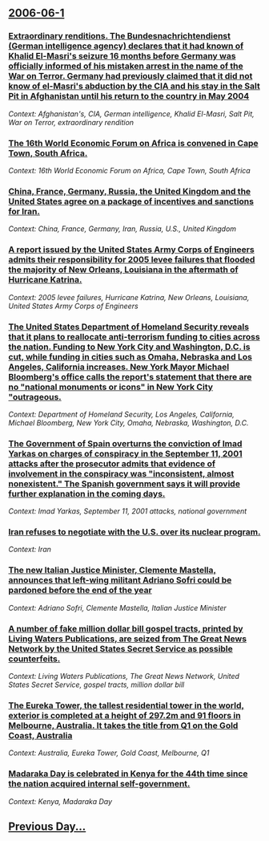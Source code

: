 ## [2006-06-1](/news/2006/06/1/index.md)

### [ Extraordinary renditions. The Bundesnachrichtendienst (German intelligence agency) declares that it had known of Khalid El-Masri's seizure 16 months before Germany was officially informed of his mistaken arrest in the name of the War on Terror. Germany had previously claimed that it did not know of el-Masri's abduction by the CIA and his stay in the Salt Pit in Afghanistan until his return to the country in May 2004 ](/news/2006/06/1/extraordinary-renditions-the-bundesnachrichtendienst-german-intelligence-agency-declares-that-it-had-known-of-khalid-el-masri-s-seizure.md)
_Context: Afghanistan's, CIA, German intelligence, Khalid El-Masri, Salt Pit, War on Terror, extraordinary rendition_

### [ The 16th World Economic Forum on Africa is convened in Cape Town, South Africa.](/news/2006/06/1/the-16th-world-economic-forum-on-africa-is-convened-in-cape-town-south-africa.md)
_Context: 16th World Economic Forum on Africa, Cape Town, South Africa_

### [ China, France, Germany, Russia, the United Kingdom and the United States agree on a package of incentives and sanctions for Iran. ](/news/2006/06/1/china-france-germany-russia-the-united-kingdom-and-the-united-states-agree-on-a-package-of-incentives-and-sanctions-for-iran.md)
_Context: China, France, Germany, Iran, Russia, U.S., United Kingdom_

### [ A report issued by the United States Army Corps of Engineers admits their responsibility for 2005 levee failures that flooded the majority of New Orleans, Louisiana in the aftermath of Hurricane Katrina. ](/news/2006/06/1/a-report-issued-by-the-united-states-army-corps-of-engineers-admits-their-responsibility-for-2005-levee-failures-that-flooded-the-majority.md)
_Context: 2005 levee failures, Hurricane Katrina, New Orleans, Louisiana, United States Army Corps of Engineers_

### [ The United States Department of Homeland Security reveals that it plans to reallocate anti-terrorism funding to cities across the nation. Funding to New York City and Washington, D.C. is cut, while funding in cities such as Omaha, Nebraska and Los Angeles, California increases. New York Mayor Michael Bloomberg's office calls the report's statement that there are no "national monuments or icons" in New York City "outrageous.](/news/2006/06/1/the-united-states-department-of-homeland-security-reveals-that-it-plans-to-reallocate-anti-terrorism-funding-to-cities-across-the-nation-f.md)
_Context: Department of Homeland Security, Los Angeles, California, Michael Bloomberg, New York City, Omaha, Nebraska, Washington, D.C._

### [ The Government of Spain overturns the conviction of Imad Yarkas on charges of conspiracy in the September 11, 2001 attacks after the prosecutor admits that evidence of involvement in the conspiracy was "inconsistent, almost nonexistent." The Spanish government says it will provide further explanation in the coming days. ](/news/2006/06/1/the-government-of-spain-overturns-the-conviction-of-imad-yarkas-on-charges-of-conspiracy-in-the-september-11-2001-attacks-after-the-prosec.md)
_Context: Imad Yarkas, September 11, 2001 attacks, national government_

### [ Iran refuses to negotiate with the U.S. over its nuclear program.](/news/2006/06/1/iran-refuses-to-negotiate-with-the-u-s-over-its-nuclear-program.md)
_Context: Iran_

### [ The new Italian Justice Minister, Clemente Mastella, announces that left-wing militant Adriano Sofri could be pardoned before the end of the year ](/news/2006/06/1/the-new-italian-justice-minister-clemente-mastella-announces-that-left-wing-militant-adriano-sofri-could-be-pardoned-before-the-end-of-th.md)
_Context: Adriano Sofri, Clemente Mastella, Italian Justice Minister_

### [ A number of fake million dollar bill gospel tracts, printed by Living Waters Publications, are seized from The Great News Network by the United States Secret Service as possible counterfeits. ](/news/2006/06/1/a-number-of-fake-million-dollar-bill-gospel-tracts-printed-by-living-waters-publications-are-seized-from-the-great-news-network-by-the-un.md)
_Context: Living Waters Publications, The Great News Network, United States Secret Service, gospel tracts, million dollar bill_

### [ The Eureka Tower, the tallest residential tower in the world, exterior is completed at a height of 297.2m and 91 floors in Melbourne, Australia. It takes the title from Q1 on the Gold Coast, Australia](/news/2006/06/1/the-eureka-tower-the-tallest-residential-tower-in-the-world-exterior-is-completed-at-a-height-of-297-2m-and-91-floors-in-melbourne-austr.md)
_Context: Australia, Eureka Tower, Gold Coast, Melbourne, Q1_

### [ Madaraka Day is celebrated in Kenya for the 44th time since the nation acquired internal self-government.](/news/2006/06/1/madaraka-day-is-celebrated-in-kenya-for-the-44th-time-since-the-nation-acquired-internal-self-government.md)
_Context: Kenya, Madaraka Day_

## [Previous Day...](/news/2006/05/31/index.md)

